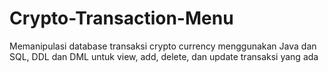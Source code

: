 # Crypto-Transaction-Menu
Memanipulasi database transaksi crypto currency menggunakan Java dan SQL, DDL dan DML untuk view, add, delete, dan update transaksi yang ada 
